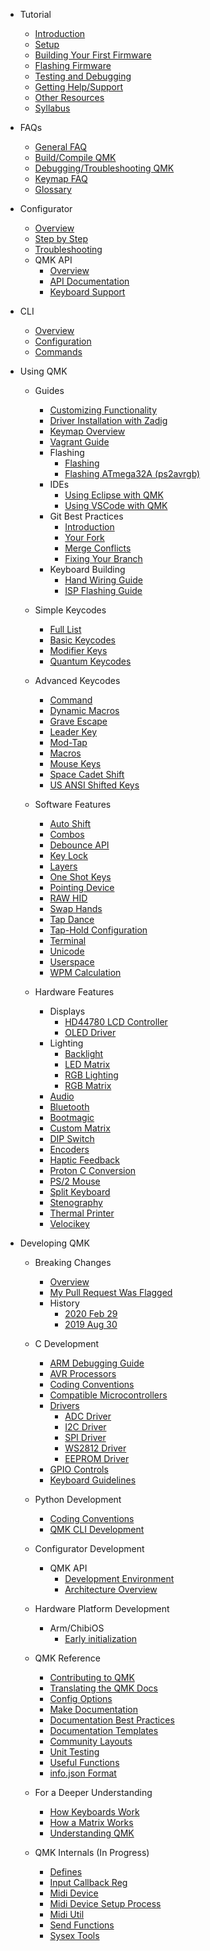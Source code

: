 * Tutorial
  * [Introduction](newbs.md)
  * [Setup](newbs_getting_started.md)
  * [Building Your First Firmware](newbs_building_firmware.md)
  * [Flashing Firmware](newbs_flashing.md)
  * [Testing and Debugging](newbs_testing_debugging.md)
  * [Getting Help/Support](support.md)
  * [Other Resources](newbs_learn_more_resources.md)
  * [Syllabus](syllabus.md)

* FAQs
  * [General FAQ](faq_general.md)
  * [Build/Compile QMK](faq_build.md)
  * [Debugging/Troubleshooting QMK](faq_debug.md)
  * [Keymap FAQ](faq_keymap.md)
  * [Glossary](reference_glossary.md)

* Configurator
  * [Overview](newbs_building_firmware_configurator.md)
  * [Step by Step](configurator_step_by_step.md)
  * [Troubleshooting](configurator_troubleshooting.md)
  * QMK API
    * [Overview](api_overview.md)
    * [API Documentation](api_docs.md)
    * [Keyboard Support](reference_configurator_support.md)

* CLI
    * [Overview](cli.md)
    * [Configuration](cli_configuration.md)
    * [Commands](cli_commands.md)

* Using QMK
  * Guides
    * [Customizing Functionality](custom_quantum_functions.md)
    * [Driver Installation with Zadig](driver_installation_zadig.md)
    * [Keymap Overview](keymap.md)
    * [Vagrant Guide](getting_started_vagrant.md)
    * Flashing
      * [Flashing](flashing.md)
      * [Flashing ATmega32A (ps2avrgb)](flashing_bootloadhid.md)
    * IDEs
      * [Using Eclipse with QMK](other_eclipse.md)
      * [Using VSCode with QMK](other_vscode.md)
    * Git Best Practices
      * [Introduction](newbs_git_best_practices.md)
      * [Your Fork](newbs_git_using_your_master_branch.md)
      * [Merge Conflicts](newbs_git_resolving_merge_conflicts.md)
      * [Fixing Your Branch](newbs_git_resynchronize_a_branch.md)
    * Keyboard Building
      * [Hand Wiring Guide](hand_wire.md)
      * [ISP Flashing Guide](isp_flashing_guide.md)

  * Simple Keycodes
    * [Full List](keycodes.md)
    * [Basic Keycodes](keycodes_basic.md)
    * [Modifier Keys](feature_advanced_keycodes.md)
    * [Quantum Keycodes](quantum_keycodes.md)

  * Advanced Keycodes
    * [Command](feature_command.md)
    * [Dynamic Macros](feature_dynamic_macros.md)
    * [Grave Escape](feature_grave_esc.md)
    * [Leader Key](feature_leader_key.md)
    * [Mod-Tap](mod_tap.md)
    * [Macros](feature_macros.md)
    * [Mouse Keys](feature_mouse_keys.md)
    * [Space Cadet Shift](feature_space_cadet.md)
    * [US ANSI Shifted Keys](keycodes_us_ansi_shifted.md)

  * Software Features
    * [Auto Shift](feature_auto_shift.md)
    * [Combos](feature_combo.md)
    * [Debounce API](feature_debounce_type.md)
    * [Key Lock](feature_key_lock.md)
    * [Layers](feature_layers.md)
    * [One Shot Keys](one_shot_keys.md)
    * [Pointing Device](feature_pointing_device.md)
    * [RAW HID](feature_rawhid.md)
    * [Swap Hands](feature_swap_hands.md)
    * [Tap Dance](feature_tap_dance.md)
    * [Tap-Hold Configuration](tap_hold.md)
    * [Terminal](feature_terminal.md)
    * [Unicode](feature_unicode.md)
    * [Userspace](feature_userspace.md)
    * [WPM Calculation](feature_wpm.md)

  * Hardware Features
    * Displays
      * [HD44780 LCD Controller](feature_hd44780.md)
      * [OLED Driver](feature_oled_driver.md)
    * Lighting
      * [Backlight](feature_backlight.md)
      * [LED Matrix](feature_led_matrix.md)
      * [RGB Lighting](feature_rgblight.md)
      * [RGB Matrix](feature_rgb_matrix.md)
    * [Audio](feature_audio.md)
    * [Bluetooth](feature_bluetooth.md)
    * [Bootmagic](feature_bootmagic.md)
    * [Custom Matrix](custom_matrix.md)
    * [DIP Switch](feature_dip_switch.md)
    * [Encoders](feature_encoders.md)
    * [Haptic Feedback](feature_haptic_feedback.md)
    * [Proton C Conversion](proton_c_conversion.md)
    * [PS/2 Mouse](feature_ps2_mouse.md)
    * [Split Keyboard](feature_split_keyboard.md)
    * [Stenography](feature_stenography.md)
    * [Thermal Printer](feature_thermal_printer.md)
    * [Velocikey](feature_velocikey.md)

* Developing QMK
  * Breaking Changes
    * [Overview](breaking_changes.md)
    * [My Pull Request Was Flagged](breaking_changes_instructions.md)
    * History
      * [2020 Feb 29](ChangeLog/20200229.md)
      * [2019 Aug 30](ChangeLog/20190830.md)

  * C Development
    * [ARM Debugging Guide](arm_debugging.md)
    * [AVR Processors](hardware_avr.md)
    * [Coding Conventions](coding_conventions_c.md)
    * [Compatible Microcontrollers](compatible_microcontrollers.md)
    * [Drivers](hardware_drivers.md)
      * [ADC Driver](adc_driver.md)
      * [I2C Driver](i2c_driver.md)
      * [SPI Driver](spi_driver.md)
      * [WS2812 Driver](ws2812_driver.md)
      * [EEPROM Driver](eeprom_driver.md)
    * [GPIO Controls](internals_gpio_control.md)
    * [Keyboard Guidelines](hardware_keyboard_guidelines.md)

  * Python Development
    * [Coding Conventions](coding_conventions_python.md)
    * [QMK CLI Development](cli_development.md)

  * Configurator Development
    * QMK API
      * [Development Environment](api_development_environment.md)
      * [Architecture Overview](api_development_overview.md)

  * Hardware Platform Development
    * Arm/ChibiOS
      * [Early initialization](platformdev_chibios_earlyinit.md)

  * QMK Reference
    * [Contributing to QMK](contributing.md)
    * [Translating the QMK Docs](translating.md)
    * [Config Options](config_options.md)
    * [Make Documentation](getting_started_make_guide.md)
    * [Documentation Best Practices](documentation_best_practices.md)
    * [Documentation Templates](documentation_templates.md)
    * [Community Layouts](feature_layouts.md)
    * [Unit Testing](unit_testing.md)
    * [Useful Functions](ref_functions.md)
    * [info.json Format](reference_info_json.md)

  * For a Deeper Understanding
    * [How Keyboards Work](how_keyboards_work.md)
    * [How a Matrix Works](how_a_matrix_works.md)
    * [Understanding QMK](understanding_qmk.md)

  * QMK Internals (In Progress)
    * [Defines](internals_defines.md)
    * [Input Callback Reg](internals_input_callback_reg.md)
    * [Midi Device](internals_midi_device.md)
    * [Midi Device Setup Process](internals_midi_device_setup_process.md)
    * [Midi Util](internals_midi_util.md)
    * [Send Functions](internals_send_functions.md)
    * [Sysex Tools](internals_sysex_tools.md)
